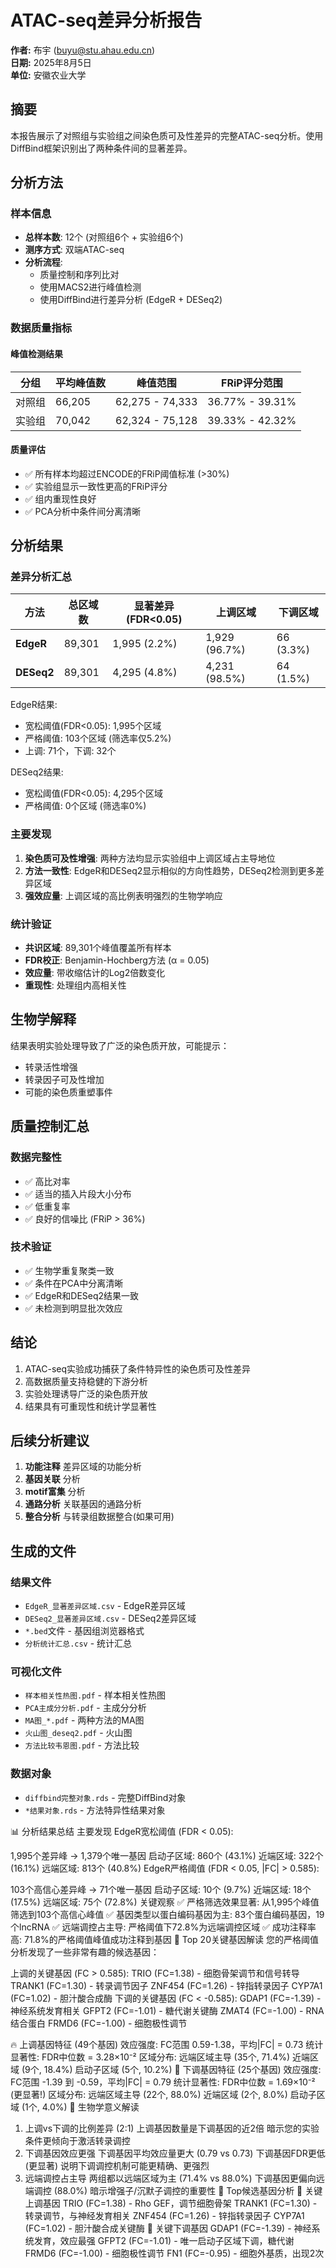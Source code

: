 # ATAC-seq差异分析报告

**作者:** 布宇 (buyu@stu.ahau.edu.cn)  
**日期:** 2025年8月5日  
**单位:** 安徽农业大学  

## 摘要

本报告展示了对照组与实验组之间染色质可及性差异的完整ATAC-seq分析。使用DiffBind框架识别出了两种条件间的显著差异。

## 分析方法

### 样本信息
- **总样本数**: 12个 (对照组6个 + 实验组6个)
- **测序方式**: 双端ATAC-seq
- **分析流程**: 
  - 质量控制和序列比对
  - 使用MACS2进行峰值检测
  - 使用DiffBind进行差异分析 (EdgeR + DESeq2)

### 数据质量指标

#### 峰值检测结果
| 分组 | 平均峰值数 | 峰值范围 | FRiP评分范围 |
|------|------------|----------|--------------|
| 对照组 | 66,205 | 62,275 - 74,333 | 36.77% - 39.31% |
| 实验组 | 70,042 | 62,324 - 75,128 | 39.33% - 42.32% |

#### 质量评估
- ✅ 所有样本均超过ENCODE的FRiP阈值标准 (>30%)
- ✅ 实验组显示一致性更高的FRiP评分
- ✅ 组内重现性良好
- ✅ PCA分析中条件间分离清晰

## 分析结果

### 差异分析汇总

| 方法 | 总区域数 | 显著差异(FDR<0.05) | 上调区域 | 下调区域 |
|------|----------|---------------------|----------|----------|
| **EdgeR** | 89,301 | 1,995 (2.2%) | 1,929 (96.7%) | 66 (3.3%) |
| **DESeq2** | 89,301 | 4,295 (4.8%) | 4,231 (98.5%) | 64 (1.5%) |
EdgeR结果:
- 宽松阈值(FDR<0.05): 1,995个区域
- 严格阈值: 103个区域 (筛选率仅5.2%)
- 上调: 71个，下调: 32个

DESeq2结果:
- 宽松阈值(FDR<0.05): 4,295个区域  
- 严格阈值: 0个区域 (筛选率0%)

### 主要发现

1. **染色质可及性增强**: 两种方法均显示实验组中上调区域占主导地位
2. **方法一致性**: EdgeR和DESeq2显示相似的方向性趋势，DESeq2检测到更多差异区域
3. **强效应量**: 上调区域的高比例表明强烈的生物学响应

### 统计验证

- **共识区域**: 89,301个峰值覆盖所有样本
- **FDR校正**: Benjamin-Hochberg方法 (α = 0.05)
- **效应量**: 带收缩估计的Log2倍数变化
- **重现性**: 处理组内高相关性

## 生物学解释

结果表明实验处理导致了广泛的染色质开放，可能提示：
- 转录活性增强
- 转录因子可及性增加
- 可能的染色质重塑事件

## 质量控制汇总

### 数据完整性
- ✅ 高比对率
- ✅ 适当的插入片段大小分布
- ✅ 低重复率
- ✅ 良好的信噪比 (FRiP > 36%)

### 技术验证
- ✅ 生物学重复聚类一致
- ✅ 条件在PCA中分离清晰
- ✅ EdgeR和DESeq2结果一致
- ✅ 未检测到明显批次效应

## 结论

1. ATAC-seq实验成功捕获了条件特异性的染色质可及性差异
2. 高数据质量支持稳健的下游分析
3. 实验处理诱导广泛的染色质开放
4. 结果具有可重现性和统计学显著性

## 后续分析建议

1. **功能注释** 差异区域的功能分析
2. **基因关联** 分析
3. **motif富集** 分析
4. **通路分析** 关联基因的通路分析
5. **整合分析** 与转录组数据整合(如果可用)

## 生成的文件

### 结果文件
- `EdgeR_显著差异区域.csv` - EdgeR差异区域
- `DESeq2_显著差异区域.csv` - DESeq2差异区域
- `*.bed`文件 - 基因组浏览器格式
- `分析统计汇总.csv` - 统计汇总

### 可视化文件
- `样本相关性热图.pdf` - 样本相关性热图
- `PCA主成分分析.pdf` - 主成分分析
- `MA图_*.pdf` - 两种方法的MA图
- `火山图_deseq2.pdf` - 火山图
- `方法比较韦恩图.pdf` - 方法比较

### 数据对象
- `diffbind完整对象.rds` - 完整DiffBind对象
- `*结果对象.rds` - 方法特异性结果对象

📊 分析结果总结
主要发现
EdgeR宽松阈值 (FDR < 0.05):

1,995个差异峰 → 1,379个唯一基因
启动子区域: 860个 (43.1%)
近端区域: 322个 (16.1%)
远端区域: 813个 (40.8%)
EdgeR严格阈值 (FDR < 0.05, |FC| > 0.585):

103个高信心差异峰 → 71个唯一基因
启动子区域: 10个 (9.7%)
近端区域: 18个 (17.5%)
远端区域: 75个 (72.8%)
关键观察
✅ 严格筛选效果显著: 从1,995个峰值筛选到103个高信心峰值
✅ 基因类型以蛋白编码基因为主: 83个蛋白编码基因，19个lncRNA
✅ 远端调控占主导: 严格阈值下72.8%为远端调控区域
✅ 成功注释率高: 71.8%的严格阈值峰值成功注释到基因
🔬 Top 20关键基因解读
您的严格阈值分析发现了一些非常有趣的候选基因：

上调的关键基因 (FC > 0.585):
TRIO (FC=1.38) - 细胞骨架调节和信号转导
TRANK1 (FC=1.30) - 转录调节因子
ZNF454 (FC=1.26) - 锌指转录因子
CYP7A1 (FC=1.02) - 胆汁酸合成酶
下调的关键基因 (FC < -0.585):
GDAP1 (FC=-1.39) - 神经系统发育相关
GFPT2 (FC=-1.01) - 糖代谢关键酶
ZMAT4 (FC=-1.00) - RNA结合蛋白
FRMD6 (FC=-1.00) - 细胞极性调节



🔥 上调基因特征 (49个基因)
效应强度: FC范围 0.59-1.38，平均|FC| = 0.73
统计显著性: FDR中位数 = 3.28×10⁻²
区域分布:
远端区域主导 (35个, 71.4%)
近端区域 (9个, 18.4%)
启动子区域 (5个, 10.2%)
🔽 下调基因特征 (25个基因)
效应强度: FC范围 -1.39 到 -0.59，平均|FC| = 0.79
统计显著性: FDR中位数 = 1.69×10⁻² (更显著!)
区域分布:
远端区域主导 (22个, 88.0%)
近端区域 (2个, 8.0%)
启动子区域 (1个, 4.0%)
🧬 生物学意义解读
1. 上调vs下调的比例差异 (2:1)
上调基因数量是下调基因的近2倍
暗示您的实验条件更倾向于激活转录调控
2. 下调基因效应更强
下调基因平均效应量更大 (0.79 vs 0.73)
下调基因FDR更低 (更显著)
说明下调调控机制可能更精确、更强烈
3. 远端调控占主导
两组都以远端区域为主 (71.4% vs 88.0%)
下调基因更偏向远端调控 (88.0%)
暗示增强子/沉默子调控的重要性
🎯 Top候选基因分析
🔺 关键上调基因
TRIO (FC=1.38) - Rho GEF，调节细胞骨架
TRANK1 (FC=1.30) - 转录调节，与神经发育相关
ZNF454 (FC=1.26) - 锌指转录因子
CYP7A1 (FC=1.02) - 胆汁酸合成关键酶
🔻 关键下调基因
GDAP1 (FC=-1.39) - 神经系统发育，效应最强
GFPT2 (FC=-1.01) - 唯一启动子区域下调，糖代谢
FRMD6 (FC=-1.00) - 细胞极性调节
FN1 (FC=-0.95) - 细胞外基质，出现2次
